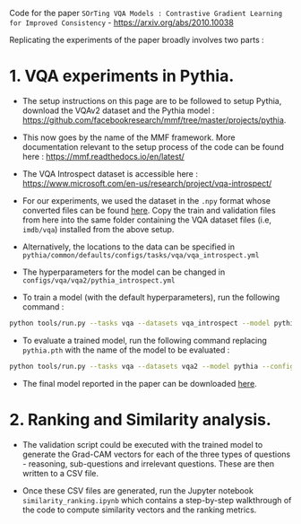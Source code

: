 Code for the paper ```SOrTing VQA Models : Contrastive Gradient Learning for Improved Consistency``` - https://arxiv.org/abs/2010.10038

Replicating the experiments of the paper broadly involves two parts :

# 1. VQA experiments in Pythia.

- The setup instructions on this page are to be followed to setup Pythia, download the VQAv2 dataset and the Pythia model : https://github.com/facebookresearch/mmf/tree/master/projects/pythia.

- This now goes by the name of the MMF framework. More documentation relevant to the setup process of the code can be found here : https://mmf.readthedocs.io/en/latest/

- The VQA Introspect dataset is accessible here : https://www.microsoft.com/en-us/research/project/vqa-introspect/

- For our experiments, we used the dataset in the ```.npy``` format whose converted files can be found [here](https://drive.google.com/file/d/1PItvD8FkQoLAgEwItSwQ0Fzo0YbxvXs5/view?usp=sharing). Copy the train and validation files from here into the same folder containing the VQA dataset files (i.e, ```imdb/vqa```) installed from the above setup. 

- Alternatively, the locations to the data can be specified in ```pythia/common/defaults/configs/tasks/vqa/vqa_introspect.yml```

- The hyperparameters for the model can be changed in ```configs/vqa/vqa2/pythia_introspect.yml```

- To train a model (with the default hyperparameters), run the following command :

```bash 
python tools/run.py --tasks vqa --datasets vqa_introspect --model pythia_introspect --config configs/vqa/vqa2/pythia_introspect.yml --resume_file data/models/pythia.pth
```

- To evaluate a trained model, run the following command replacing ```pythia.pth``` with the name of the model to be evaluated :

```bash
python tools/run.py --tasks vqa --datasets vqa2 --model pythia --config configs/vqa/vqa2/pythia.yml --resume_file data/models/pythia.pth --run_type val
```

- The final model reported in the paper can be downloaded [here](https://drive.google.com/file/d/18SCI6CvOVlvLlevxvka_vlQAeTKqGqao/view?usp=sharing).

# 2. Ranking and Similarity analysis.

- The validation script could be executed with the trained model to generate the Grad-CAM vectors for each of the three types of questions - reasoning, sub-questions and irrelevant questions. These are then written to a CSV file. 

- Once these CSV files are generated, run the Jupyter notebook ```similarity_ranking.ipynb``` which contains a step-by-step walkthrough of the code to compute similarity vectors and the ranking metrics.
